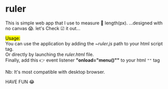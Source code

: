 # ruler
This is simple web app that I use to measure 📐  length(px).
...designed with no canvas 😱.
let's Check ☑ it out...

<mark>Usage:</mark><br>
You can use the application by adding the <i>~ruler.js</i> path to your html script tag.<br>
Or directly by launching the <i>ruler.html</i> file. <br>
Finally, add this 👉 event listener <b>"onload="menu()""</b> to your html <code>"<body></body>"</code> tag<br>

Nb: It's most compatible with desktop browser.

  HAVE FUN 😂 
